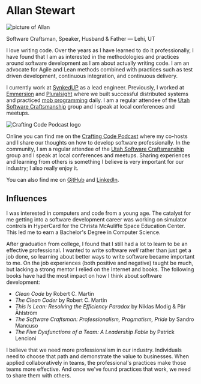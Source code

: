 # Allan Stewart
<img class="headshot" src="/img/allan.jpg" alt="picture of Allan">
<p class="subtitle">Software Craftsman, Speaker, Husband &amp; Father &mdash; Lehi, UT</p>

I love writing code.
Over the years as I have learned to do it professionally, I have found that I am as interested in the
methodologies and practices around software development as I am about actually writing code.
I am an advocate for Agile and Lean methods combined with practices such as test driven development,
continuous integration, and continuous delivery.

I currently work at [SynkedUP](https://synkedup.com/) as a lead engineer.
Previously, I worked at [Emmersion](https://emmersion.ai/) and [Pluralsight](https://www.pluralsight.com)
where we built successful distributed systems
and practiced [mob programming](http://mobprogramming.org) daily.
I am a regular attendee of the [Utah Software Craftsmanship](http://utahsc.org/) group
and I speak at local conferences and meetups.

<img class="podcast-logo" src="https://d1ohtljhghz8nz.cloudfront.net/logo-180.png" alt="Crafting Code Podcast logo">

Online you can find me on the [Crafting Code Podcast](https://crafting-code-podcast.github.io/index.html)
where my co-hosts and I share our thoughts on how to develop software professionally.
In the community, I am a regular attendee of the [Utah Software Craftsmanship](http://utahsc.org/) group
and I speak at local conferences and meetups.
Sharing experiences and learning from others is something I believe is very important for our industry;
I also really enjoy it.

You can also find me on [GitHub](https://github.com/allan-stewart)
and [LinkedIn](https://www.linkedin.com/in/allan-stewart-0661368/).


## Influences
I was interested in computers and code from a young age.
The catalyst for me getting into a software development career was working on simulator
controls in HyperCard for the Christa McAuliffe Space Education Center.
This led me to earn a Bachelor's Degree in Computer Science.

After graduation from college, I found that I still had a lot to learn to be an effective professional.
I wanted to write software _well_ rather than just get a job done,
so learning about better ways to write software became important to me.
On the job experiences (both positive and negative) taught be much,
but lacking a strong mentor I relied on the Internet and books.
The following books have had the most impact on how I think about software development:

* _Clean Code_ by Robert C. Martin
* _The Clean Coder_ by Robert C. Martin
* _This Is Lean: Resolving the Efficiency Paradox_ by Niklas Modig &amp; Pär Åhlström
* _The Software Craftsman: Professionalism, Pragmatism, Pride_ by Sandro Mancuso
* _The Five Dysfunctions of a Team: A Leadership Fable_ by Patrick Lencioni

I believe that we need more professionalism in our industry.
Individuals need to choose that path and demonstrate the value to businesses.
When applied collaboratively in teams, the professional's practices make those teams more effective.
And once we've found practices that work, we need to share them with others.
